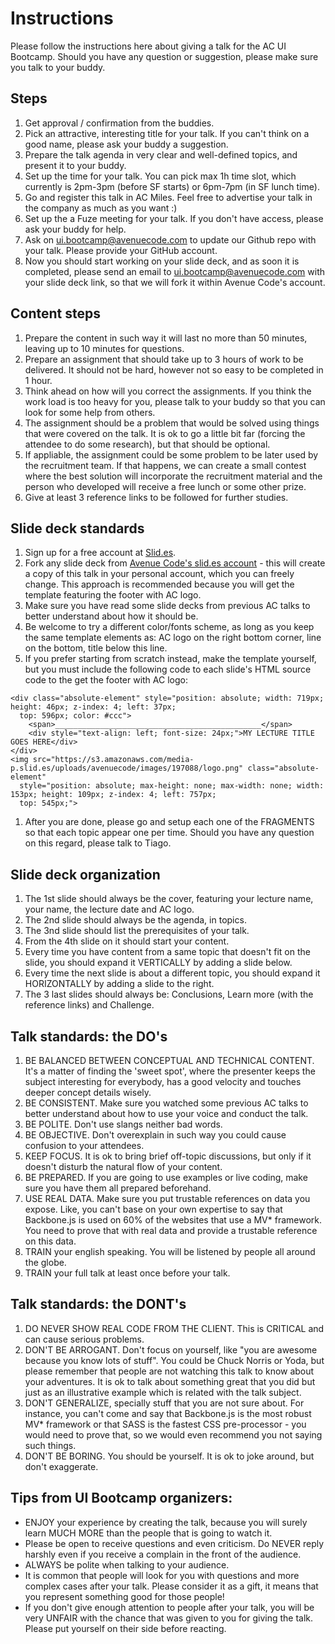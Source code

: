 # Instructions

Please follow the instructions here about giving a talk for the AC UI Bootcamp. Should you have any question or suggestion, please make sure you talk to your buddy.

## Steps

1. Get approval / confirmation from the buddies.
1. Pick an attractive, interesting title for your talk. If you can't think on a good name, please ask your buddy a suggestion.
1. Prepare the talk agenda in very clear and well-defined topics, and present it to your buddy.
1. Set up the time for your talk. You can pick max 1h time slot, which currently is 2pm-3pm (before SF starts) or 6pm-7pm (in SF lunch time).
1. Go and register this talk in AC Miles. Feel free to advertise your talk in the company as much as you want :)
1. Set up the a Fuze meeting for your talk. If you don't have access, please ask your buddy for help.
1. Ask on [ui.bootcamp@avenuecode.com](mailto:ui.bootcamp@avenuecode.com) to update our Github repo with your talk. Please provide your GitHub account.
1. Now you should start working on your slide deck, and as soon it is completed, please send an email to [ui.bootcamp@avenuecode.com](mailto:ui.bootcamp@avenuecode.com) with your slide deck link, so that we will fork it within Avenue Code's account.

## Content steps

1. Prepare the content in such way it will last no more than 50 minutes, leaving up to 10 minutes for questions.
1. Prepare an assignment that should take up to 3 hours of work to be delivered. It should not be hard, however not so easy to be completed in 1 hour.
1. Think ahead on how will you correct the assignments. If you think the work load is too heavy for you, please talk to your buddy so that you can look for some help from others.
1. The assignment should be a problem that would be solved using things that were covered on the talk. It is ok to go a little bit far (forcing the attendee to do some research), but that should be optional.
1. If appliable, the assignment could be some problem to be later used by the recruitment team. If that happens, we can create a small contest where the best solution will incorporate the recruitment material and the person who developed will receive a free lunch or some other prize.
1. Give at least 3 reference links to be followed for further studies.

## Slide deck standards

1. Sign up for a free account at [Slid.es](http://slid.es).
1. Fork any slide deck from [Avenue Code's slid.es account](https://slid.es/avenuecode) - this will create a copy of this talk in your personal account, which you can freely change. This approach is recommended because you will get the template featuring the footer with AC logo.
1. Make sure you have read some slide decks from previous AC talks to better understand about how it should be.
1. Be welcome to try a different color/fonts scheme, as long as you keep the same template elements as: AC logo on the right bottom corner, line on the bottom, title below this line.
1. If you prefer starting from scratch instead, make the template yourself, but you must include the following code to each slide's HTML source code to the get the footer with AC logo:

```
<div class="absolute-element" style="position: absolute; width: 719px; height: 46px; z-index: 4; left: 37px; 
  top: 596px; color: #ccc">
    <span>______________________________________________</span>
    <div style="text-align: left; font-size: 24px;">MY LECTURE TITLE GOES HERE</div>
</div>
<img src="https://s3.amazonaws.com/media-p.slid.es/uploads/avenuecode/images/197088/logo.png" class="absolute-element"
  style="position: absolute; max-height: none; max-width: none; width: 153px; height: 109px; z-index: 4; left: 757px; 
  top: 545px;">
```

1. After you are done, please go and setup each one of the FRAGMENTS so that each topic appear one per time. Should you have any question on this regard, please talk to Tiago.

## Slide deck organization

1. The 1st slide should always be the cover, featuring your lecture name, your name, the lecture date and AC logo.
1. The 2nd slide should always be the agenda, in topics.
1. The 3nd slide should list the prerequisites of your talk.
1. From the 4th slide on it should start your content.
1. Every time you have content from a same topic that doesn't fit on the slide, you should expand it VERTICALLY by adding a slide below.
1. Every time the next slide is about a different topic, you should expand it HORIZONTALLY by adding a slide to the right.
1. The 3 last slides should always be: Conclusions, Learn more (with the reference links) and Challenge.

## Talk standards: the DO's

1. BE BALANCED BETWEEN CONCEPTUAL AND TECHNICAL CONTENT. It's a matter of finding the 'sweet spot', where the presenter keeps the subject interesting for everybody, has a good velocity and touches deeper concept details wisely.
1. BE CONSISTENT. Make sure you watched some previous AC talks to better understand about how to use your voice and conduct the talk.
1. BE POLITE. Don't use slangs neither bad words.
1. BE OBJECTIVE. Don't overexplain in such way you could cause confusion to your attendees. 
1. KEEP FOCUS. It is ok to bring brief off-topic discussions, but only if it doesn't disturb the natural flow of your content.
1. BE PREPARED. If you are going to use examples or live coding, make sure you have them all prepared beforehand.
1. USE REAL DATA. Make sure you put trustable references on data you expose. Like, you can't base on your own expertise to say that Backbone.js is used on 60% of the websites that use a MV* framework. You need to prove that with real data and provide a trustable reference on this data.
1. TRAIN your english speaking. You will be listened by people all around the globe.
1. TRAIN your full talk at least once before your talk.

## Talk standards: the DONT's

1. DO NEVER SHOW REAL CODE FROM THE CLIENT. This is CRITICAL and can cause serious problems.
1. DON'T BE ARROGANT. Don't focus on yourself, like "you are awesome because you know lots of stuff". You could be Chuck Norris or Yoda, but please remember that people are not watching this talk to know about your adventures. It is ok to talk about something great that you did but just as an illustrative example which is related with the talk subject.
1. DON'T GENERALIZE, specially stuff that you are not sure about. For instance, you can't come and say that Backbone.js is the most robust MV* framework or that SASS is the fastest CSS pre-processor - you would need to prove that, so we would even recommend you not saying such things.
1. DON'T BE BORING. You should be yourself. It is ok to joke around, but don't exaggerate.

## Tips from UI Bootcamp organizers:

* ENJOY your experience by creating the talk, because you will surely learn MUCH MORE than the people that is going to watch it.
* Please be open to receive questions and even criticism. Do NEVER reply harshly even if you receive a complain in the front of the audience. 
* ALWAYS be polite when talking to your audience.
* It is common that people will look for you with questions and more complex cases after your talk. Please consider it as a gift, it means that you represent something good for those people! 
* If you don't give enough attention to people after your talk, you will be very UNFAIR with the chance that was given to you for giving the talk. Please put yourself on their side before reacting.
